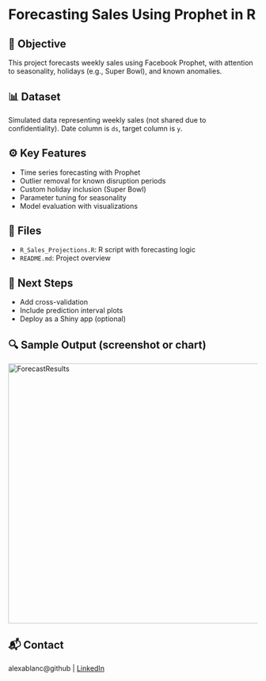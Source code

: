 # Forecasting Sales Using Prophet in R

## 🧠 Objective
This project forecasts weekly sales using Facebook Prophet, with attention to seasonality, holidays (e.g., Super Bowl), and known anomalies.

## 📊 Dataset
Simulated data representing weekly sales (not shared due to confidentiality). Date column is `ds`, target column is `y`.

## ⚙️ Key Features
- Time series forecasting with Prophet
- Outlier removal for known disruption periods
- Custom holiday inclusion (Super Bowl)
- Parameter tuning for seasonality
- Model evaluation with visualizations

## 📁 Files
- `R_Sales_Projections.R`: R script with forecasting logic
- `README.md`: Project overview

## 🧩 Next Steps
- Add cross-validation
- Include prediction interval plots
- Deploy as a Shiny app (optional)

## 🔍 Sample Output (screenshot or chart)
<img width="1281" height="526" alt="ForecastResults" src="https://github.com/user-attachments/assets/9e2d66b1-ba24-4c1b-92c3-96a926af29bf" />

## 📬 Contact
alexablanc@github | [LinkedIn](your-link)
